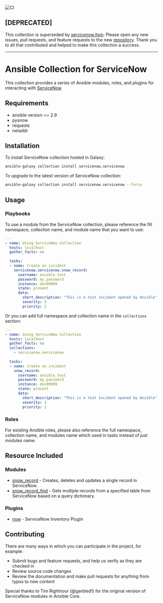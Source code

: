 ![CI](https://github.com/ServiceNowITOM/servicenow-ansible/workflows/CI/badge.svg)

## **[DEPRECATED]**
This collection is superseded by [servicenow.itsm](https://galaxy.ansible.com/servicenow/itsm). Please open any new issues, pull requests, and feature requests to the new [repository](https://github.com/ansible-collections/servicenow.itsm). Thank you to all that contributed and helped to make this collection a success.

--- 

# Ansible Collection for ServiceNow
This collection provides a series of Ansible modules, roles, and plugins for interacting with [ServiceNow](https://servicenow.com)

## Requirements
 - ansible version >= 2.9
 - pysnow
 - requests
 - netaddr

## Installation

To install ServiceNow collection hosted in Galaxy:

```bash
ansible-galaxy collection install servicenow.servicenow
```

To upgrade to the latest version of ServiceNow collection:

```bash
ansible-galaxy collection install servicenow.servicenow --force
```
## Usage

### Playbooks

To use a module from the ServiceNow collection, please reference the fill namespace, collection name, and module name that you want to use:

```yaml
---
- name: Using ServiceNow Collection
  hosts: localhost
  gather_facts: no
  
  tasks:
  - name: Create an incident
    servicenow.servicenow.snow_record:
      username: ansible_test
      password: my_password
      instance: dev99999
      state: present
      data:
        short_description: "This is a test incident opened by Ansible"
        severity: 3
        priority: 2
```

Or you can add full namespace and collection name in the `collections` section:

```yaml
---
- name: Using ServiceNow Collection
  hosts: localhost
  gather_facts: no
  collections:
    - servicenow.servicenow
  
  tasks:
  - name: Create an incident
    snow_record:
      username: ansible_test
      password: my_password
      instance: dev99999
      state: present
      data:
        short_description: "This is a test incident opened by Ansible"
        severity: 3
        priority: 2
```

### Roles

For existing Ansible roles, please also reference the full namespace, collection name, and modules name which used in tasks instead of just modules name.

## Resource Included

### Modules
- [snow_record](docs/snow_record.md) - Creates, deletes and updates a single record in ServiceNow.
- [snow_record_find](docs/snow_record_find.md) - Gets multiple records from a specified table from ServiceNow based on a query dictionary.

### Plugins
-  [now](docs/inventory.md) - ServiceNow Inventory Plugin

## Contributing

There are many ways in which you can participate in the project, for example:

- Submit bugs and feature requests, and help us verify as they are checked in
- Review source code changes
- Review the documentation and make pull requests for anything from typos to new content

Special thanks to Tim Rightnour (@garbled1) for the original version of ServiceNow modules in Ansible Core.
